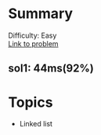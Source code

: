 # Summary
Difficulty: Easy<br/>
[Link to problem](https://leetcode.com/problems/remove-duplicates-from-sorted-list/)<br/>
## sol1: 44ms(92%)
# Topics
- Linked list